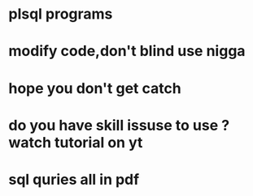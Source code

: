 # plsql programs
# modify code,don't blind use nigga
# hope you don't get catch
# do you have skill issuse to use ? watch tutorial on yt
# sql quries all in pdf
